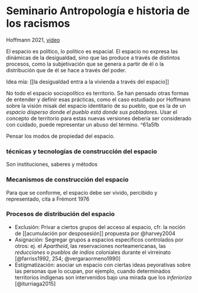 # Seminario Antropología e historia de los racismos
Hoffmann 2021, [video](https://www.youtube.com/watch?v=DRSU-ozR1tU&t=6674s)

El espacio es político, lo político es espacial. El espacio no expresa las dinámicas de la desigualdad, sino que las produce a través de distintos procesos, como la subjetivación que se genera a partir de él o la distribución que de él se hace a través del poder.

Idea mía: [[la desigualdad entra a la vivienda a través del espacio]]

No todo el espacio sociopolítico es territorio. Se han pensado otras formas de entender y definir esas prácticas, como el caso estudiado por Hoffmann sobre la visión misak del espacio identitario de su pueblo, que es la de un *espacio disperso* donde *el pueblo está donde sus pobladores*. Usar el concepto de territorio para estas nuevas versiones debería ser considerado con cuidado, puede representar un abuso del término. ^61a5fb

Pensar los modos de propiedad del espacio.

### técnicas y tecnologías de construcción del espacio
Son instituciones, saberes y métodos

### Mecanismos de construcción del espacio
Para que se conforme, el espacio debe ser vivido, percibido y representado, cita a Frémont 1976

### Procesos de distribución del espacio

- Exclusión: Privar a ciertos grupos del acceso al espacio, cfr. la noción de [[acumulación por desposesión]] propuesta por @harvey2004
- Asignación: Segregar grupos a espacios específicos controlados por otros: ej. el *Apartheid*, las reservaciones norteamericanas, las *reducciones* o *pueblos de indios* coloniales durante el virreinato [@farriss1992, 254; @vergaraormeno1990]
- Estigmatización: asociar un espacio con ciertas ideas peyorativas sobre las personas que lo ocupan, por ejemplo, cuando determinados territorios indígenas son intervenidos bajo una mirada que los *inferioriza* [@iturriaga2015]
